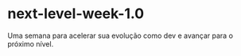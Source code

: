 # next-level-week-1.0
Uma semana para acelerar sua evolução como dev e avançar para o próximo nível.
